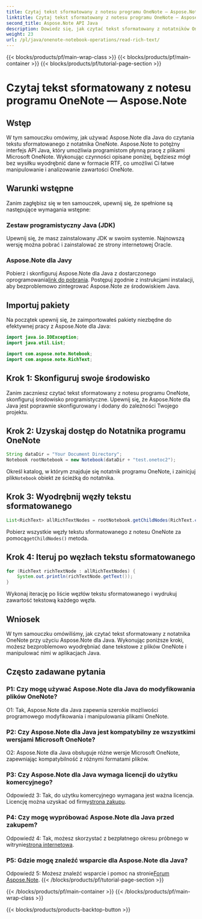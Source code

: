 ```yaml
---
title: Czytaj tekst sformatowany z notesu programu OneNote — Aspose.Note
linktitle: Czytaj tekst sformatowany z notesu programu OneNote — Aspose.Note
second_title: Aspose.Note API Java
description: Dowiedz się, jak czytać tekst sformatowany z notatników OneNote przy użyciu Aspose.Note dla Java. Ulepsz swoje aplikacje Java dzięki płynnej integracji z programem OneNote.
weight: 23
url: /pl/java/onenote-notebook-operations/read-rich-text/
---
```


{{< blocks/products/pf/main-wrap-class >}}
{{< blocks/products/pf/main-container >}}
{{< blocks/products/pf/tutorial-page-section >}}

# Czytaj tekst sformatowany z notesu programu OneNote — Aspose.Note

## Wstęp

W tym samouczku omówimy, jak używać Aspose.Note dla Java do czytania tekstu sformatowanego z notatnika OneNote. Aspose.Note to potężny interfejs API Java, który umożliwia programistom płynną pracę z plikami Microsoft OneNote. Wykonując czynności opisane poniżej, będziesz mógł bez wysiłku wyodrębnić dane w formacie RTF, co umożliwi Ci łatwe manipulowanie i analizowanie zawartości OneNote.

## Warunki wstępne

Zanim zagłębisz się w ten samouczek, upewnij się, że spełnione są następujące wymagania wstępne:

### Zestaw programistyczny Java (JDK)

Upewnij się, że masz zainstalowany JDK w swoim systemie. Najnowszą wersję można pobrać i zainstalować ze strony internetowej Oracle.

### Aspose.Note dla Javy

 Pobierz i skonfiguruj Aspose.Note dla Java z dostarczonego oprogramowania[link do pobrania](https://releases.aspose.com/note/java/). Postępuj zgodnie z instrukcjami instalacji, aby bezproblemowo zintegrować Aspose.Note ze środowiskiem Java.

## Importuj pakiety

Na początek upewnij się, że zaimportowałeś pakiety niezbędne do efektywnej pracy z Aspose.Note dla Java:

```java
import java.io.IOException;
import java.util.List;

import com.aspose.note.Notebook;
import com.aspose.note.RichText;
```

## Krok 1: Skonfiguruj swoje środowisko

Zanim zaczniesz czytać tekst sformatowany z notesu programu OneNote, skonfiguruj środowisko programistyczne. Upewnij się, że Aspose.Note dla Java jest poprawnie skonfigurowany i dodany do zależności Twojego projektu.

## Krok 2: Uzyskaj dostęp do Notatnika programu OneNote

```java
String dataDir = "Your Document Directory";
Notebook rootNotebook = new Notebook(dataDir + "test.onetoc2");
```

 Określ katalog, w którym znajduje się notatnik programu OneNote, i zainicjuj plik`Notebook` obiekt ze ścieżką do notatnika.

## Krok 3: Wyodrębnij węzły tekstu sformatowanego

```java
List<RichText> allRichTextNodes = rootNotebook.getChildNodes(RichText.class);
```

 Pobierz wszystkie węzły tekstu sformatowanego z notesu OneNote za pomocą`getChildNodes()` metoda.

## Krok 4: Iteruj po węzłach tekstu sformatowanego

```java
for (RichText richTextNode : allRichTextNodes) {
    System.out.println(richTextNode.getText());
}
```

Wykonaj iterację po liście węzłów tekstu sformatowanego i wydrukuj zawartość tekstową każdego węzła.

## Wniosek

W tym samouczku omówiliśmy, jak czytać tekst sformatowany z notatnika OneNote przy użyciu Aspose.Note dla Java. Wykonując poniższe kroki, możesz bezproblemowo wyodrębniać dane tekstowe z plików OneNote i manipulować nimi w aplikacjach Java.

## Często zadawane pytania

### P1: Czy mogę używać Aspose.Note dla Java do modyfikowania plików OneNote?

O1: Tak, Aspose.Note dla Java zapewnia szerokie możliwości programowego modyfikowania i manipulowania plikami OneNote.

### P2: Czy Aspose.Note dla Java jest kompatybilny ze wszystkimi wersjami Microsoft OneNote?

O2: Aspose.Note dla Java obsługuje różne wersje Microsoft OneNote, zapewniając kompatybilność z różnymi formatami plików.

### P3: Czy Aspose.Note dla Java wymaga licencji do użytku komercyjnego?

 Odpowiedź 3: Tak, do użytku komercyjnego wymagana jest ważna licencja. Licencję można uzyskać od firmy[strona zakupu](https://purchase.aspose.com/buy).

### P4: Czy mogę wypróbować Aspose.Note dla Java przed zakupem?

 Odpowiedź 4: Tak, możesz skorzystać z bezpłatnego okresu próbnego w witrynie[strona internetowa](https://releases.aspose.com/).

### P5: Gdzie mogę znaleźć wsparcie dla Aspose.Note dla Java?

 Odpowiedź 5: Możesz znaleźć wsparcie i pomoc na stronie[Forum Aspose.Note](https://forum.aspose.com/c/note/28).
{{< /blocks/products/pf/tutorial-page-section >}}

{{< /blocks/products/pf/main-container >}}
{{< /blocks/products/pf/main-wrap-class >}}

{{< blocks/products/products-backtop-button >}}
